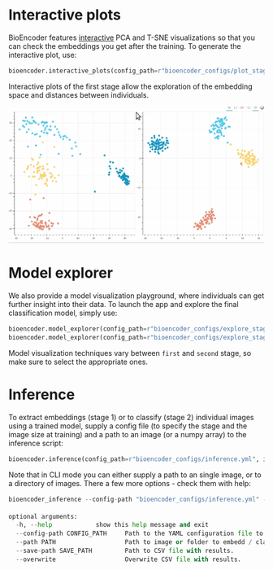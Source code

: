 
# Interactive plots

BioEncoder features [interactive](https://bokeh.org/) PCA and T-SNE visualizations so that you can check the embeddings you get after the training. To generate the interactive plot, use:

```python
bioencoder.interactive_plots(config_path=r"bioencoder_configs/plot_stage1.yml")
```

Interactive plots of the first stage allow the exploration of the embedding space and distances between individuals.

<p align="center"><img src="https://github.com/agporto/BioEncoder/raw/main/assets/bioencoder-interactive-plot.gif" width="600"></p>

# Model explorer

We also provide a model visualization playground, where individuals can get further insight into their data. To launch the app and explore the final classification model, simply use:

```python
bioencoder.model_explorer(config_path=r"bioencoder_configs/explore_stage1.yml")
bioencoder.model_explorer(config_path=r"bioencoder_configs/explore_stage2.yml")
```

Model visualization techniques vary between `first` and `second` stage, so make sure to select the appropriate ones.

# Inference

To extract embeddings (stage 1) or to classify (stage 2) individual images using a trained model, supply a config file (to specify the stage and the image size at training) and a path to an image (or a numpy array) to the inference script:

```python
bioencoder.inference(config_path=r"bioencoder_configs/inference.yml", image="path/to/image.jpg")
```

Note that in CLI mode you can either supply a path to an single image, or to a directory of images. There a few more options - check them with help:

```python
bioencoder_inference --config-path "bioencoder_configs/inference.yml" --path "path/to/image"

optional arguments:
  -h, --help            show this help message and exit
  --config-path CONFIG_PATH		Path to the YAML configuration file to create interactive plots.
  --path PATH          			Path to image or folder to embedd / classify.
  --save-path SAVE_PATH 		Path to CSV file with results.
  --overwrite           		Overwrite CSV file with results.
```

